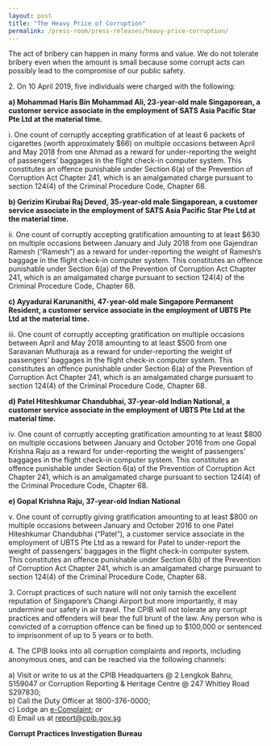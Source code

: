 ```yaml
---
layout: post
title: "The Heavy Price of Corruption"
permalink: /press-room/press-releases/heavy-price-corruption/
---
```

The act of bribery can happen in many forms and value. We do not tolerate bribery even when the amount is small because some corrupt acts can possibly lead to the compromise of our public safety.

2\.          On 10 April 2019, five individuals were charged with the following:

**a) Mohammad Haris Bin Mohammad Ali, 23-year-old male Singaporean, a customer service associate in the employment of SATS Asia Pacific Star Pte Ltd at the material time.**

i. One count of corruptly accepting gratification of at least 6 packets of cigarettes (worth approximately $66) on multiple occasions between April and May 2018 from one Ahmad as a reward for under-reporting the weight of passengers’ baggages in the flight check-in computer system. This constitutes an offence punishable under Section 6(a) of the Prevention of Corruption Act Chapter 241, which is an amalgamated charge pursuant to section 124(4) of the Criminal Procedure Code, Chapter 68.

**b) Gerizim Kirubai Raj Deved, 35-year-old male Singaporean, a customer service associate in the employment of SATS Asia Pacific Star Pte Ltd at the material time.**

ii. One count of corruptly accepting gratification amounting to at least $630 on multiple occasions between January and July 2018 from one Gajendran Ramesh (“Ramesh”) as a reward for under-reporting the weight of Ramesh’s baggage in the flight check-in computer system. This constitutes an offence punishable under Section 6(a) of the Prevention of Corruption Act Chapter 241, which is an amalgamated charge pursuant to section 124(4) of the Criminal Procedure Code, Chapter 68.

**c) Ayyadurai Karunanithi, 47-year-old male Singapore Permanent Resident, a customer service associate in the employment of UBTS Pte Ltd at the material time.**

iii. One count of corruptly accepting gratification on multiple occasions between April and May 2018 amounting to at least $500 from one Saravanan Muthuraja as a reward for under-reporting the weight of passengers’ baggages in the flight check-in computer system. This constitutes an offence punishable under Section 6(a) of the Prevention of Corruption Act Chapter 241, which is an amalgamated charge pursuant to section 124(4) of the Criminal Procedure Code, Chapter 68.

**d) Patel Hiteshkumar Chandubhai, 37-year-old Indian National, a customer service associate in the employment of UBTS Pte Ltd at the material time.**

iv. One count of corruptly accepting gratification amounting to at least $800 on multiple occasions between January and October 2016 from one Gopal Krishna Raju as a reward for under-reporting the weight of passengers’ baggages in the flight check-in computer system. This constitutes an offence punishable under Section 6(a) of the Prevention of Corruption Act Chapter 241, which is an amalgamated charge pursuant to section 124(4) of the Criminal Procedure Code, Chapter 68.

**e) Gopal Krishna Raju, 37-year-old Indian National**

v. One count of corruptly giving gratification amounting to at least $800 on multiple occasions between January and October 2016 to one Patel Hiteshkumar Chandubhai (“Patel”), a customer service associate in the employment of UBTS Pte Ltd as a reward for Patel to under-report the weight of passengers’ baggages in the flight check-in computer system. This constitutes an offence punishable under Section 6(b) of the Prevention of Corruption Act Chapter 241, which is an amalgamated charge pursuant to section 124(4) of the Criminal Procedure Code, Chapter 68.

3\.           Corrupt practices of such nature will not only tarnish the excellent reputation of Singapore’s Changi Airport but more importantly, it may undermine our safety in air travel. The CPIB will not tolerate any corrupt practices and offenders will bear the full brunt of the law. Any person who is convicted of a corruption offence can be fined up to $100,000 or sentenced to imprisonment of up to 5 years or to both.

4\.           The CPIB looks into all corruption complaints and reports, including anonymous ones, and can be reached via the following channels:

a) Visit or write to us at the CPIB Headquarters @ 2 Lengkok Bahru, S159047 or Corruption Reporting & Heritage Centre @ 247 Whitley Road S297830;<br />
b) Call the Duty Officer at 1800-376-0000;<br />
c) Lodge an [e-Complaint](/e-services/e-complaint-for-corrupt-conduct); or<br>
d) Email us at <a class="spamspan" href="mailto:report@cpib.gov.sg">report@cpib.gov.sg</a>

**Corrupt Practices Investigation Bureau**
